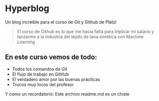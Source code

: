 # Hyperblog
Un blog increible para el curso de Git y Github de Platzi

> El curso de Github es lo que me hacia falta para triplicar mi salario y lanzarme a la industria del tejido de lana sintética con Machine Learning

## En este curso vemos de todo:
* Todos los comandos de Git
* El flujo de trabajo en GitHub
* El verdadero amor por las buenas prácticas
* Trucos muy locos del profesor

Y como un recordatorio: Este archivo readme.md es un chiste